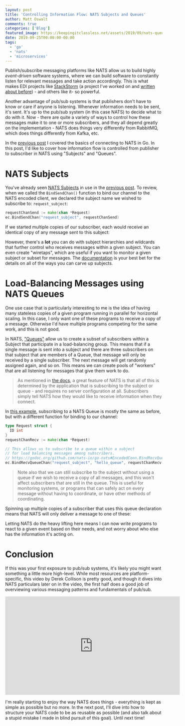 ```yaml
---
layout: post
title: 'Controlling Information Flow: NATS Subjects and Queues'
author: Matt Oswalt
comments: true
categories: ['Blog']
featured_image: https://keepingitclassless.net/assets/2019/09/nats-queues-preview.png
date: 2019-09-25T00:00:00-00:00
tags:
  - 'go'
  - 'nats'
  - 'microservices'
---
```


Publish/subscribe messaging platforms like NATS allow us to build highly *event-driven* software systems, where we can build software to constantly listen for relevant messages and take action accordingly. This is what makes EDI projects like [StackStorm](https://github.com/stackstorm/st2) (a project I've worked on and [written about before](https://keepingitclassless.net/2016/12/introduction-to-stackstorm/)) - and others like it- so powerful.

Another advantage of pub/sub systems is that publishers don't have to know or care if anyone is listening. Whenever information needs to be sent, it's sent. It's up to the pub/sub system (in this case NATS) to decide what to do with it. Now - there are quite a variety of ways to control how these messages make it to one or more subscribers, and they all depend greatly on the implementation - NATS does things very differently from RabbitMQ, which does things differently from Kafka, etc.

In the [previous post](https://keepingitclassless.net/2019/09/kicking-the-tires-with-the-nats-go-client/)
I covered the basics of connecting to NATS in Go. In this post, I'd like to cover how information flow is controlled from publisher to subscriber in NATS using "Subjects" and "Queues".

# NATS Subjects

You've already seen [NATS Subjects](https://nats-io.github.io/docs/developer/concepts/subjects.html) in use in the
[previous post](https://keepingitclassless.net/2019/09/kicking-the-tires-with-the-nats-go-client/). To review,
when we called the `BindSendChan()` function to bind our channel to the NATS encoded client, we declared the subject name we wished to subscribe to: `request_subject`:

```go
requestChanSend := make(chan *Request)
ec.BindSendChan("request_subject", requestChanSend)
```

If we started multiple copies of our subscriber, each would receive an identical copy of any message sent to this subject:

<div style="text-align:center;"><script id="asciicast-SpKYqLkzTj4sIbwoBGOPfE3ug" src="https://asciinema.org/a/SpKYqLkzTj4sIbwoBGOPfE3ug.js" async></script></div>

However, there's a **lot** you can do with subject hierarchies and wildcards that further control who receives messages within a given subject. You can even create "wiretaps", which are useful if you want to monitor a given subject or subset for messages. The [documentation](https://nats-io.github.io/docs/developer/concepts/subjects.html) is your best bet for the details on all of the ways you can carve up subjects.

# Load-Balancing Messages using NATS Queues

One use case that is particularly interesting to me is the idea of having many stateless copies of a given program running in parallel for horizontal scaling. In this case, I only want one of these programs to receive a copy of a message. Otherwise I'd have multiple programs competing for the same work, and this is not good.

In NATS, ["Queues"](https://nats-io.github.io/docs/developer/concepts/queue.html) allow us to create a subset of subscribers within a Subject that participate in a load-balancing
group. This means that if a single message is sent into a subject and there are three subscribers on that subject that are members of a Queue, that message will only be received by a single subscriber. The next message will get randomly assigned again, and so on. This means we can create pools of "workers" that are all listening for messages that give them work to do.

> As mentioned in [the docs](https://nats-io.github.io/docs/developer/concepts/queue.html), a great feature of NATS is that all of this is determined by the application that is subscribing to the subject or queue - and requires no server configuration at all. Subscribers simply tell NATS how they would like to receive information when they connect.

In [this example](https://github.com/Mierdin/nats-go-examples/blob/master/example1/subscriber-queue.go), subscribing to a NATS Queue is mostly the same as before, but with a different function for binding to our channel:

```go
type Request struct {
  ID int
}
requestChanRecv := make(chan *Request)

// This allows us to subscribe to a queue within a subject
// for load balancing messages among subscribers.
// https://godoc.org/github.com/nats-io/go-nats#EncodedConn.BindRecvQueueChan
ec.BindRecvQueueChan("request_subject", "hello_queue", requestChanRecv)
```

> Note also that we can still subscribe to the subject without using a queue if we wish to receive a copy of all messages, and this won't affect subscribers that are still in the queue. This is useful for monitoring systems, or programs that can safely act on every message without having to coordinate, or have other methods of coordinating.

Spinning up multiple copies of a subscriber that uses this queue declaration means that NATS will only deliver a message to one of these:

<div style="text-align:center;"><script id="asciicast-dlS6WoZUTGtPeHrrkpSrJWEBq" src="https://asciinema.org/a/dlS6WoZUTGtPeHrrkpSrJWEBq.js" async></script></div>

Letting NATS do the heavy lifting here means I can now write programs to react to a given event based on their needs, and not worry about who else has the information it's acting on.

# Conclusion

If this was your first exposure to pub/sub systems, it's likely you might want something a little more high-level. While most resources are platform-specific, this video by Derek Collison is pretty good, and though it dives into NATS particulars later on in the video, the first half does a good job of overviewing various messaging patterns and fundamentals of pub/sub.

<div style="text-align:center;"><iframe width="560" height="315" src="https://www.youtube.com/embed/t_USxxOGzcw?start=589" frameborder="0" allow="accelerometer; autoplay; encrypted-media; gyroscope; picture-in-picture" allowfullscreen></iframe></div>

I'm really starting to enjoy the way NATS does things - everything is kept as simple as possible but no more.
In the next post, I'll dive into how to structure your NATS code to be as reusable as possible (and also talk about a stupid mistake I made in blind pursuit of this goal). Until next time!
